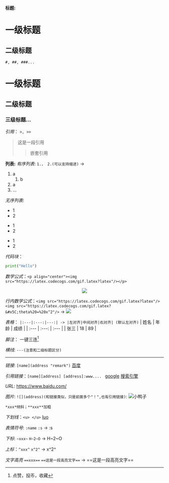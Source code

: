 **标题:**
  
一级标题  
========
二级标题
------------
  
  
`#, ##, ###...`
#  一级标题
  
##  二级标题
  
###  三级标题...
  
  
*引用*：
`>, >>`
>这是一段引用
>>嵌套引用
  
  
**列表:**
*有序列表*:
`1.， 2.(可以支持缩进)` ->
1. a
   1. b 
2. a
3. ...
  
*无序列表*:
* 1
* 2
- 1
- 2
+ 1
+ 2
  
*代码块*：
```python
print("Hello")
```
  
*数学公式*：`<p align="center"><img src="https://latex.codecogs.com/gif.latex?latex"/></p>  
`
<p align="center"><img src="https://latex.codecogs.com/gif.latex?&#x5C;lim_{x%20&#x5C;to%20&#x5C;infin}&#x5C;frac{sin(t)}{x}%20=%201"/></p>  
  
*行内数学公式*：`<img src="https://latex.codecogs.com/gif.latex?latex"/>`
`<img src="https://latex.codecogs.com/gif.latex?&#x5C;theta%20=%20x^2"/>` ->  <img src="https://latex.codecogs.com/gif.latex?&#x5C;theta%20=%20x^2"/>
  
  
*表格*：
`|:---|:---:|---:| -> |左对齐|中间对齐|右对齐| (默认左对齐)`
| 姓名 | 年龄  | 成绩 |
| :--- | :---: | :--- |
| 张三 |  18   | 89   |
  
*脚注*：
一键三连[^三连] 
[^三连]:点赞，投币，收藏
  
*横线*: `---(注意和二级标题区分)`
  
---
  
*链接*:
`[name](address "remark")`
[百度](https://www.baidu.com/ "这是一个搜索引擎")
  
*引用链接*：`[name][address] [address]:www.... `
[google][id]
[搜索引擎][id]
  
[id]: www.google.com
  
  
  
*URL*:
https://www.baidu.com/
  
*图片*: `![](address)(和链接类似，只是前面多个"！",也有引用链接)`:
![小鸭子](IMG_0026.JPG )
  
`*xxx*倾斜；**xxx**加粗 `
  
*下划线*：`<u> </u>`
<u>luo</u>
  
*表情符号*: `:name` 
`:s` -> :s
  
*下标*: `~xxx~`
`H~2~O` -> H~2~O
  
*上标*：`^xxx^`
`x^2^` -> x^2^
  
*文字高亮* `==xxx==`
`==这是一段高亮文字==` -> ==这是一段高亮文字==
  
  
  
  
  
  
